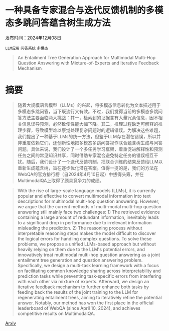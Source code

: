 # 一种具备专家混合与迭代反馈机制的多模态多跳问答蕴含树生成方法

发布时间：2024年12月08日

`LLM应用` `问答系统` `多模态`

> An Entailment Tree Generation Approach for Multimodal Multi-Hop Question Answering with Mixture-of-Experts and Iterative Feedback Mechanism

# 摘要

> 随着大规模语言模型（LLMs）的兴起，将多模态信息转化为文本描述用于多模态多跳问答，当下既流行又有效。不过，我们觉得当前的多模态多跳问答方法主要面临两大挑战：其一，检索到的证据含有大量冗余信息，因不相关信息误导预测，必然致使性能大幅下降。其二，推理过程缺乏可解释的推理步骤，导致模型难以察觉处理复杂问题时的逻辑错误。为解决这些难题，我们提出了一种基于LLMs的统一方法，但鉴于LLM存在潜在错误，所以并非重度依赖它们，还创新性地把多模态多跳问答视作联合蕴含树生成与问答问题。具体来说，我们设计了一个多任务学习框架，着重促进解释性和预测任务之间的常见知识共享，同时借助专家混合避免特定任务的错误相互干扰。随后，我们设计了一个迭代反馈机制，把联合训练的结果反馈给LLM以重新生成蕴含树，旨在逐步优化潜在答案。值得一提的是，我们的方法在WebQA的官方排行榜（自2024年4月10日起）中拔得头筹，并在MultimodalQA上取得了颇具竞争力的成绩。

> With the rise of large-scale language models (LLMs), it is currently popular and effective to convert multimodal information into text descriptions for multimodal multi-hop question answering. However, we argue that the current methods of multi-modal multi-hop question answering still mainly face two challenges: 1) The retrieved evidence containing a large amount of redundant information, inevitably leads to a significant drop in performance due to irrelevant information misleading the prediction. 2) The reasoning process without interpretable reasoning steps makes the model difficult to discover the logical errors for handling complex questions. To solve these problems, we propose a unified LLMs-based approach but without heavily relying on them due to the LLM's potential errors, and innovatively treat multimodal multi-hop question answering as a joint entailment tree generation and question answering problem. Specifically, we design a multi-task learning framework with a focus on facilitating common knowledge sharing across interpretability and prediction tasks while preventing task-specific errors from interfering with each other via mixture of experts. Afterward, we design an iterative feedback mechanism to further enhance both tasks by feeding back the results of the joint training to the LLM for regenerating entailment trees, aiming to iteratively refine the potential answer. Notably, our method has won the first place in the official leaderboard of WebQA (since April 10, 2024), and achieves competitive results on MultimodalQA.

[Arxiv](https://arxiv.org/abs/2412.05821)